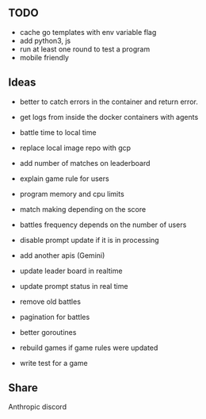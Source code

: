 ## TODO

* cache go templates with env variable flag
* add python3, js
* run at least one round to test a program
* mobile friendly

## Ideas

* better to catch errors in the container and return error.
* get logs from inside the docker containers with agents
* battle time to local time
* replace local image repo with gcp
* add number of matches on leaderboard
* explain game rule for users
* program memory and cpu limits
* match making depending on the score
* battles frequency depends on the number of users
* disable prompt update if it is in processing

* add another apis (Gemini)
* update leader board in realtime
* update prompt status in real time
* remove old battles
* pagination for battles
* better goroutines
* rebuild games if game rules were updated
* write test for a game

## Share

Anthropic discord
